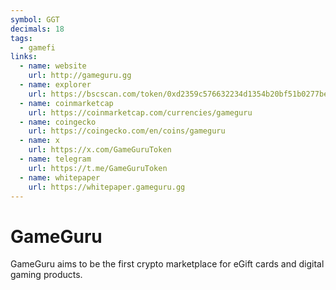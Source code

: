 ```yaml
---
symbol: GGT
decimals: 18
tags:
  - gamefi
links:
  - name: website
    url: http://gameguru.gg
  - name: explorer
    url: https://bscscan.com/token/0xd2359c576632234d1354b20bf51b0277be20c81e
  - name: coinmarketcap
    url: https://coinmarketcap.com/currencies/gameguru
  - name: coingecko
    url: https://coingecko.com/en/coins/gameguru
  - name: x
    url: https://x.com/GameGuruToken
  - name: telegram
    url: https://t.me/GameGuruToken
  - name: whitepaper
    url: https://whitepaper.gameguru.gg
---
```


# GameGuru

GameGuru aims to be the first crypto marketplace for eGift cards and digital gaming products.
